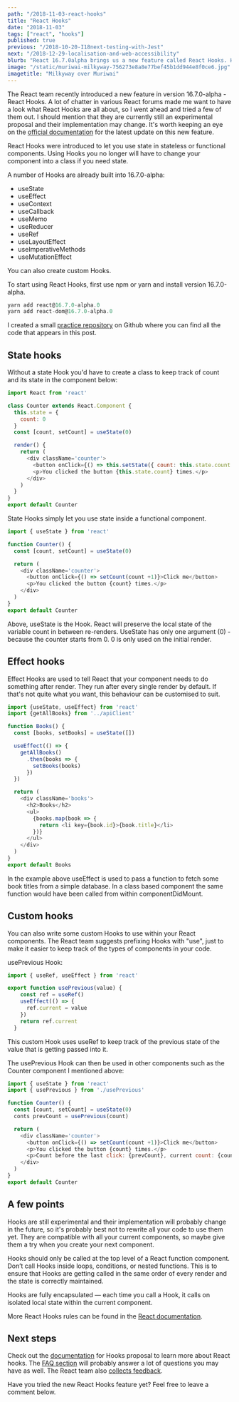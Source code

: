 ```yaml
---
path: "/2018-11-03-react-hooks"
title: "React Hooks"
date: "2018-11-03"
tags: ["react", "hooks"]
published: true
previous: "/2018-10-20-I18next-testing-with-Jest"
next: "/2018-12-29-localisation-and-web-accessibility"
blurb: "React 16.7.0alpha brings us a new feature called React Hooks. Hooks were introduced to to be able to use state in functional components without having to rewrite the component to a class. Read on for more info."
image: "/static/muriwai-milkyway-756273e8a8e77bef45b1dd944e8f0ce6.jpg"
imagetitle: "Milkyway over Muriwai"
---
```


The React team recently introduced a new feature in version 16.7.0-alpha - React Hooks. A lot of chatter in various React forums made me want to have a look what React Hooks are all about, so I went ahead and tried a few of them out. I should mention that they are currently still an experimental proposal and their implementation may change. It's worth keeping an eye on the [official documentation](https://reactjs.org/docs/hooks-intro.html "Official React documentation") for the latest update on this new feature.

React Hooks were introduced to let you use state in stateless or functional components. Using Hooks you no longer will have to change your component into a class if you need state.

A number of Hooks are already built into 16.7.0-alpha:

* useState
* useEffect
* useContext
* useCallback
* useMemo
* useReducer
* useRef
* useLayoutEffect
* useImperativeMethods
* useMutationEffect

You can also create custom Hooks.

To start using React Hooks, first use npm or yarn and install version 16.7.0-alpha.

```javascript
yarn add react@16.7.0-alpha.0
yarn add react-dom@16.7.0-alpha.0
```

I created a small [practice repository](https://github.com/cornelia-schulz/bookclub "Practice repository") on Github where you can find all the code that appears in this post. 

## State hooks

Without a state Hook you'd have to create a class to keep track of count and its state in the component below:

```javascript
import React from 'react'

class Counter extends React.Component {
  this.state = {
    count: 0
  }
  const [count, setCount] = useState(0)

  render() {
    return (
      <div className='counter'>
        <button onClick={() => this.setState({ count: this.state.count + 1 })}>Click me</button>
        <p>You clicked the button {this.state.count} times.</p>
      </div>
    )
  }
}
export default Counter
```

State Hooks simply let you use state inside a functional component.

```javascript
import { useState } from 'react'

function Counter() {
  const [count, setCount] = useState(0)

  return (
    <div className='counter'>
      <button onClick={() => setCount(count +1)}>Click me</button>
      <p>You clicked the button {count} times.</p>
    </div>
  )
}
export default Counter
```

Above, useState is the Hook. React will preserve the local state of the variable count in between re-renders. UseState has only one argument (0) - because the counter starts from 0. 0 is only used on the initial render.

## Effect hooks

Effect Hooks are used to tell React that your component needs to do something after render. They run after every single render by default. If that's not quite what you want, this behaviour can be customised to suit.

```javascript
import {useState, useEffect} from 'react'
import {getAllBooks} from '../apiClient'

function Books() {
  const [books, setBooks] = useState([])

  useEffect(() => {
    getAllBooks()
      .then(books => {
        setBooks(books)
      })
  })

  return (
    <div className='books'>
      <h2>Books</h2>
      <ul>
        {books.map(book => {
          return <li key={book.id}>{book.title}</li>
        })}
      </ul>
    </div>
  )
}
export default Books
```

In the example above useEffect is used to pass a function to fetch some book titles from a simple database. In a class based component the same function would have been called from within componentDidMount.

## Custom hooks

You can also write some custom Hooks to use within your React components. The React team suggests prefixing Hooks with "use", just to make it easier to keep track of the types of components in your code.

usePrevious Hook:

```javascript
import { useRef, useEffect } from 'react'

export function usePrevious(value) {
    const ref = useRef()
    useEffect(() => {
      ref.current = value
    })
    return ref.current
  }
```

This custom Hook uses useRef to keep track of the previous state of the value that is getting passed into it.

The usePrevious Hook can then be used in other components such as the Counter component I mentioned above:

```javascript
import { useState } from 'react'
import { usePrevious } from './usePrevious'

function Counter() {
  const [count, setCount] = useState(0)
  conts prevCount = usePrevious(count)

  return (
    <div className='counter'>
      <button onClick={() => setCount(count +1)}>Click me</button>
      <p>You clicked the button {count} times.</p>
      <p>Count before the last click: {prevCount}, current count: {count}</p>
    </div>
  )
}
export default Counter
```

## A few points

Hooks are still experimental and their implementation will probably change in the future, so it's probably best not to rewrite all your code to use them yet. They are compatible with all your current components, so maybe give them a try when you create your next component.

Hooks should only be called at the top level of a React function component. Don’t call Hooks inside loops, conditions, or nested functions. This is to ensure that Hooks are getting called in the same order of every render and the state is correctly maintained.

Hooks are fully encapsulated — each time you call a Hook, it calls on isolated local state within the current component.

More React Hooks rules can be found in the [React documentation](https://reactjs.org/docs/hooks-rules.html "React Hooks Rules").

## Next steps

Check out the [documentation](https://reactjs.org/docs/hooks-intro.html "Official React documentation") for Hooks proposal to learn more about React hooks. The [FAQ section](https://reactjs.org/docs/hooks-faq.html "FAQs about Hooks") will probably answer a lot of questions you may have as well.
The React team also [collects feedback](https://github.com/reactjs/rfcs/pull/68 "Hook feature feedback").

Have you tried the new React Hooks feature yet? Feel free to leave a comment below.